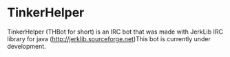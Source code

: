 TinkerHelper
============

TinkerHelper (THBot for short) is an IRC bot that was made with JerkLib IRC library for java (http://jerklib.sourceforge.net)This bot is currently under development.
